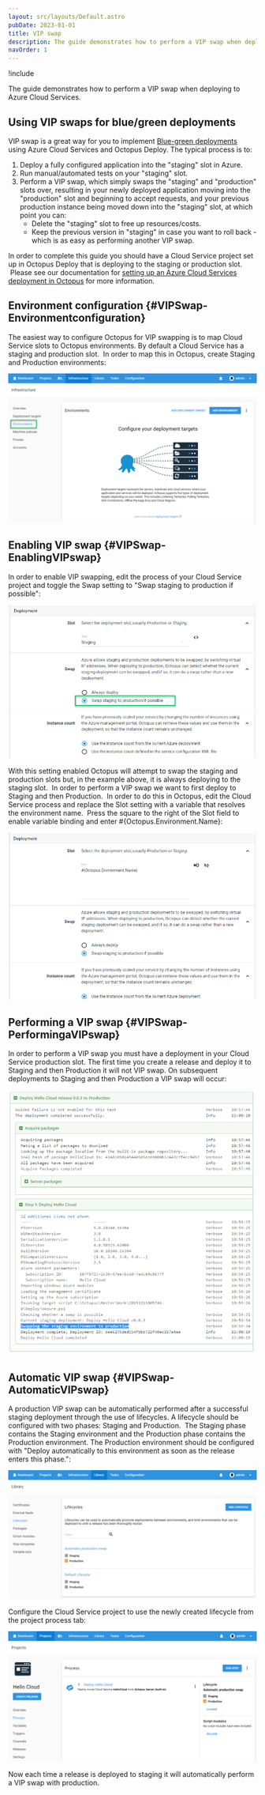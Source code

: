 ```yaml
---
layout: src/layouts/Default.astro
pubDate: 2023-01-01
title: VIP swap
description: The guide demonstrates how to perform a VIP swap when deploying to Azure Cloud Services.
navOrder: 1
---
```


!include <azure-cloud-services-deprecated>

The guide demonstrates how to perform a VIP swap when deploying to Azure Cloud Services.

## Using VIP swaps for blue/green deployments

VIP swap is a great way for you to implement [Blue-green deployments](/docs/deployments/patterns/blue-green-deployments/index.md) using Azure Cloud Services and Octopus Deploy. The typical process is to:

1. Deploy a fully configured application into the "staging" slot in Azure.
2. Run manual/automated tests on your "staging" slot.
3. Perform a VIP swap, which simply swaps the "staging" and "production" slots over, resulting in your newly deployed application moving into the "production" slot and beginning to accept requests, and your previous production instance being moved down into the "staging" slot, at which point you can:
    * Delete the "staging" slot to free up resources/costs.
    * Keep the previous version in "staging" in case you want to roll back - which is as easy as performing another VIP swap.

In order to complete this guide you should have a Cloud Service project set up in Octopus Deploy that is deploying to the staging or production slot.  Please see our documentation for [setting up an Azure Cloud Services deployment in Octopus](/docs/deployments/azure/cloud-services/index.md) for more information.

## Environment configuration {#VIPSwap-Environmentconfiguration}

The easiest way to configure Octopus for VIP swapping is to map Cloud Service slots to Octopus environments. By default a Cloud Service has a staging and production slot.  In order to map this in Octopus, create Staging and Production environments:

![](environments.png "width=500")

## Enabling VIP swap {#VIPSwap-EnablingVIPswap}

In order to enable VIP swapping, edit the process of your Cloud Service project and toggle the Swap setting to "Swap staging to production if possible":

![](vip-swap.png "width=500")

With this setting enabled Octopus will attempt to swap the staging and production slots but, in the example above, it is always deploying to the staging slot.  In order to perform a VIP swap we want to first deploy to Staging and then Production.  In order to do this in Octopus, edit the Cloud Service process and replace the Slot setting with a variable that resolves the environment name.  Press the square to the right of the Slot field to enable variable binding and enter #{Octopus.Environment.Name}:

![](vip-swap-binding.png "width=500")

## Performing a VIP swap {#VIPSwap-PerformingaVIPswap}

In order to perform a VIP swap you must have a deployment in your Cloud Service production slot. The first time you create a release and deploy it to Staging and then Production it will not VIP swap. On subsequent deployments to Staging and then Production a VIP swap will occur:

![](vip-task-log.png "width=500")

## Automatic VIP swap {#VIPSwap-AutomaticVIPswap}

A production VIP swap can be automatically performed after a successful staging deployment through the use of lifecycles. A lifecycle should be configured with two phases: Staging and Production.  The Staging phase contains the Staging environment and the Production phase contains the Production environment. The Production environment should be configured with "Deploy automatically to this environment as soon as the release enters this phase.":

![](vip-lifecycles.png "width=500")

Configure the Cloud Service project to use the newly created lifecycle from the project process tab:

![](vip-project-lifecycle.png "width=500")

Now each time a release is deployed to staging it will automatically perform a VIP swap with production.
